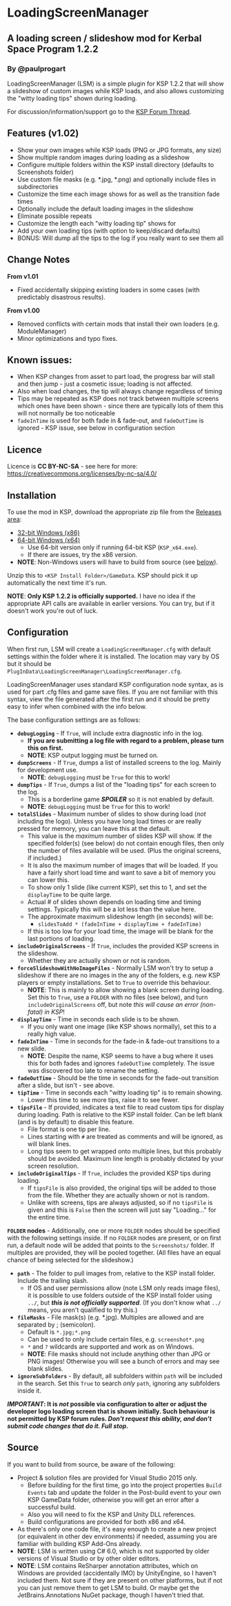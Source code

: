 # LoadingScreenManager
## A loading screen / slideshow mod for Kerbal Space Program 1.2.2
### By @paulprogart

LoadingScreenManager (LSM) is a simple plugin for KSP 1.2.2 that will
show a slideshow of custom images while KSP loads, and also allows customizing
the "witty loading tips" shown during loading.

For discussion/information/support go to the
[KSP Forum Thread](http://forum.kerbalspaceprogram.com/index.php?/topic/156064-122-loadingscreenmanager-v102-show-your-own-images-while-ksp-loads/).


## Features (v1.02)

* Show your own images while KSP loads (PNG or JPG formats, any size)
* Show multiple random images during loading as a slideshow
* Configure multiple folders within the KSP install directory (defaults to Screenshots folder)
* Use custom file masks (e.g. *.jpg, *.png) and optionally include files in subdirectories
* Customize the time each image shows for as well as the transition fade times
* Optionally include the default loading images in the slideshow
* Eliminate possible repeats
* Customize the length each "witty loading tip" shows for
* Add your own loading tips (with option to keep/discard defaults)
* BONUS:  Will dump all the tips to the log if you really want to see them all


## Change Notes

__From v1.01__

* Fixed accidentally skipping existing loaders in some cases (with predictably disastrous results).

__From v1.00__

* Removed conflicts with certain mods that install their own loaders (e.g. ModuleManager)
* Minor optimizations and typo fixes.


## Known issues:

* When KSP changes from asset to part load, the progress bar will stall and
  then jump - just a cosmetic issue; loading is not affected.
* Also when load changes, the tip will always change regardless of timing
* Tips may be repeated as KSP does not track between multiple screens which
  ones have been shown - since there are typically lots of them this will not
  normally be too noticeable
* ``fadeInTime`` is used for both fade in & fade-out, and ``fadeOutTime``
  is ignored - KSP issue, see below in configuration section


## Licence

Licence is **CC BY-NC-SA** - see here for more:  https://creativecommons.org/licenses/by-nc-sa/4.0/


## Installation

To use the mod in KSP, download the appropriate zip file from the [Releases area](https://github.com/paulprogart/KSPLoadingScreenManager/releases):

* [32-bit Windows (x86)](https://github.com/paulprogart/KSPLoadingScreenManager/releases/download/v1.02/KSP-LSM-1-02-x86.zip)
* [64-bit Windows (x64)](https://github.com/paulprogart/KSPLoadingScreenManager/releases/download/v1.02/KSP-LSM-1-02-x64.zip)
  * Use 64-bit version only if running 64-bit KSP (`KSP_x64.exe`).
  * If there are issues, try the x86 version.
* **NOTE**: Non-Windows users will have to build from source (see [below](#source)).

Unzip this to `<KSP Install Folder>/GameData`.  KSP should pick it up automatically the next time it's run.

**NOTE**: **Only KSP 1.2.2 is officially supported.**  I have no idea if the appropriate API calls are
available in earlier versions.  You can try, but if it doesn't work you're out of luck.


## Configuration

When first run, LSM will create a `LoadingScreenManager.cfg` with default settings within the
folder where it is installed.  The location may vary by OS but it should be `PlugInData\LoadingScreenManager\LoadingScreenManager.cfg`.

LoadingScreenManager uses standard KSP configuration node syntax, as is used for part .cfg files and game save files.  If you
are not familiar with this syntax, view the file generated after the first run and it should be pretty easy to infer when combined with
the info below.

The base configuration settings are as follows:

* **`debugLogging`** - If `True`, will include extra diagnostic info in the log.
    * **If you are submitting a log file with regard to a problem, please turn this on first.**
  * **NOTE**: KSP output logging must be turned on.
* **`dumpScreens`** - If `True`, dumps a list of installed screens to the log.  Mainly for development use.
  * **NOTE**: `debugLogging` must be `True` for this to work!
* **`dumpTips`** - If `True`, dumps a list of the "loading tips" for each screen to the log.
  * This is a borderline game **_SPOILER_** so it is not enabled by default.
  * **NOTE**: `debugLogging` must be `True` for this to work!
* **`totalSlides`** - Maximum number of slides to show during load (_not_ including the logo).  Unless you
    have long load times or are really pressed for memory, you can leave this at the default.
  * This value is the *maximum* number of slides KSP will show.
    If the specified folder(s) (see below) do not contain enough files, then only the
    number of files available will be used.  (Plus the original screens, if included.)
  * It is also the maximum number of images that will be loaded.  If you have a fairly short load time and want to save a bit of memory you can lower this.
  * To show only 1 slide (like current KSP), set this to 1, and set the `displayTime` to be quite large.
  * Actual # of slides shown depends on loading time and timing settings.  Typically this will be a lot less than the value here.
  * The approximate maximum slideshow length (in seconds) will be:
    * `slidesToAdd * (fadeInTime + displayTime + fadeInTime)`
  * If this is too low for your load time, the image will be blank for the last portions of loading.
* **`includeOriginalScreens`** - If `True`, includes the provided KSP screens in the slideshow.
  * Whether they are actually shown or not is random.
* **`forceSlideshowWithNoImageFiles`** - Normally LSM won't try to setup a slideshow if there are no images in the
  any of the folders, e.g. new KSP players or empty installations.  Set to
  `True` to override this behaviour.
  * **NOTE**:  This is mainly to allow showing a blank screen during loading.  Set this to `True`, use a `FOLDER` with no files (see below),
    and turn `includeOriginalScreens` off, but note _this will cause an error (non-fatal) in KSP_!
* **`displayTime`** - Time in seconds each slide is to be shown.
  * If you only want one image (like KSP shows normally), set this to a really high value.
* **`fadeInTime`** - Time in seconds for the fade-in & fade-out transitions to a new slide.
  * __NOTE__: Despite the name, KSP seems to have a bug where it uses this for both fades and ignores ``fadeOutTime`` completely.  The issue was discovered too late to rename the setting.
* **`fadeOutTime`** - Should be the time in seconds for the fade-out transition after a slide, but isn't - see above.
* **`tipTime`** - Time in seconds each "witty loading tip" is to remain showing.
  * Lower this time to see more tips, raise it to see fewer.
* **`tipsFile`** - If provided, indicates a text file to read custom tips for display during loading.  Path is relative to the KSP install folder.  Can be left blank (and is by default) to disable this feature.
  * File format is one tip per line.
  * Lines starting with `#` are treated as comments and will be ignored, as will blank lines.
  * Long tips seem to get wrapped onto multiple lines, but this probably should be avoided.  Maximum line length is probably dictated by your screen resolution.
* **`includeOriginalTips`** - If `True`, includes the provided KSP tips during loading.
  * If `tipsFile` is also provided, the original tips will be added to those from the file.  Whether they are actually shown or not is random.
  * Unlike with screens, tips are always adjusted, so if no `tipsFile` is given and this is `False` then the screen will just say "Loading..." for the entire time.

**`FOLDER` nodes** - Additionally, one or more `FOLDER` nodes should be specified with the
following settings inside.  If no `FOLDER` nodes are present, or on
first run, a default node will be added that points to the `Screenshots/` folder.
If multiples are provided, they will be pooled together.  (All files have an equal
chance of being selected for the slideshow.)

* **`path`** - The folder to pull images from, relative to the KSP install folder.  Include the trailing slash.
  * If OS and user permissions allow (note LSM only reads image files), it is
    possible to use folders outside of the KSP install folder using `../`,
    but **_this is not officially supported_**.  (If you don't know what `../` means, you aren't qualified to try this.)
* **`fileMasks`** - File mask(s) (e.g. *.jpg).  Multiples are allowed and are separated by ; (semicolon).
  * Default is `*.jpg;*.png`
  * Can be used to only include certain files, e.g. `screenshot*.png`
  *  `*` and `?` wildcards are supported and work as on Windows.
  * **NOTE**: File masks should not include anything other than JPG or PNG images!
    Otherwise you will see a bunch of errors and may see blank slides.
* **`ignoreSubfolders`** - By default, all subfolders within `path` will be
  included in the search.  Set this `True` to search _only_ `path`, ignoring
  any subfolders inside it.

**_IMPORTANT_: It is _not_ possible via configuration to alter or adjust the
developer logo loading screen that is shown initially.  Such behaviour is not
permitted by KSP forum rules.  _Don't request this ability, and don't submit
code changes that do it.  Full stop._**


## Source

If you want to build from source, be aware of the following:

* Project & solution files are provided for Visual Studio 2015 only.
  * Before building for the first time, go into the project properties
  `Build Events` tab and update the folder in the Post-build event to your own
  KSP GameData folder, otherwise you will get an error after a successful build.
  * Also you will need to fix the KSP and Unity DLL references.
  * Build configurations are provided for both x86 and x64.
* As there's only one code file, it's easy enough to create a new project (or
equivalent in other dev environments) if needed, assuming you are familiar
with building KSP Add-Ons already.
* **NOTE**: LSM is written using C# 6.0, which is not supported by older
  versions of Visual Studio or by other older editors.
* **NOTE**: LSM contains ReSharper annotation attributes, which on Windows are
  provided (accidentally IMO) by UnityEngine, so I haven't included them.  Not
  sure if they are present on other platforms, but if not you can just remove
  them to get LSM to build.  Or maybe get the JetBrains.Annotations NuGet
  package, though I haven't tried that.
